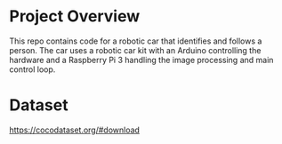 # Project Overview
This repo contains code for a robotic car that identifies and follows a person. The car uses a robotic car kit with an Arduino controlling the hardware and a Raspberry Pi 3 handling the image processing and main control loop.

# Dataset
https://cocodataset.org/#download



